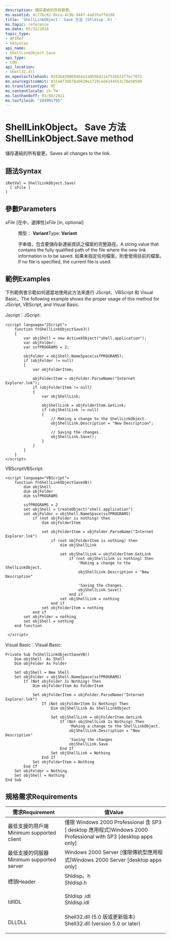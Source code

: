 ```yaml
---
description: 儲存連結的所有變更。
ms.assetid: 4c776c82-8eca-4c9b-9487-4a835affd2d8
title: 'ShellLinkObject： Save 方法 (Shldisp .h) '
ms.topic: reference
ms.date: 05/31/2018
topic_type:
- APIRef
- kbSyntax
api_name:
- ShellLinkObject.Save
api_type:
- COM
api_location:
- Shell32.dll
ms.openlocfilehash: 0283b839069464a1a059bd11ef52b522f7ec7072
ms.sourcegitcommit: 831e8f3db78ab820e1710cede244553c70e50500
ms.translationtype: MT
ms.contentlocale: zh-TW
ms.lasthandoff: 01/08/2021
ms.locfileid: "104991795"
---
```

# <a name="shelllinkobjectsave-method"></a><span data-ttu-id="9139b-103">ShellLinkObject。 Save 方法</span><span class="sxs-lookup"><span data-stu-id="9139b-103">ShellLinkObject.Save method</span></span>

<span data-ttu-id="9139b-104">儲存連結的所有變更。</span><span class="sxs-lookup"><span data-stu-id="9139b-104">Saves all changes to the link.</span></span>

## <a name="syntax"></a><span data-ttu-id="9139b-105">語法</span><span class="sxs-lookup"><span data-stu-id="9139b-105">Syntax</span></span>


```JScript
iRetVal = ShellLinkObject.Save(
  [ sFile ]
)
```



## <a name="parameters"></a><span data-ttu-id="9139b-106">參數</span><span class="sxs-lookup"><span data-stu-id="9139b-106">Parameters</span></span>

<dl> <dt>

<span data-ttu-id="9139b-107">*sFile* \[在中，選擇性\]</span><span class="sxs-lookup"><span data-stu-id="9139b-107">*sFile* \[in, optional\]</span></span>
</dt> <dd>

<span data-ttu-id="9139b-108">類型： **Variant**</span><span class="sxs-lookup"><span data-stu-id="9139b-108">Type: **Variant**</span></span>

<span data-ttu-id="9139b-109">字串值，包含要儲存新連結資訊之檔案的完整路徑。</span><span class="sxs-lookup"><span data-stu-id="9139b-109">A string value that contains the fully qualified path of the file where the new link information is to be saved.</span></span> <span data-ttu-id="9139b-110">如果未指定任何檔案，則會使用目前的檔案。</span><span class="sxs-lookup"><span data-stu-id="9139b-110">If no file is specified, the current file is used.</span></span>

</dd> </dl>

## <a name="examples"></a><span data-ttu-id="9139b-111">範例</span><span class="sxs-lookup"><span data-stu-id="9139b-111">Examples</span></span>

<span data-ttu-id="9139b-112">下列範例會示範如何適當地使用此方法來進行 JScript、VBScript 和 Visual Basic。</span><span class="sxs-lookup"><span data-stu-id="9139b-112">The following example shows the proper usage of this method for JScript, VBScript, and Visual Basic.</span></span>

<span data-ttu-id="9139b-113">Jscript：</span><span class="sxs-lookup"><span data-stu-id="9139b-113">JScript:</span></span>


```JScript
<script language="JScript">
    function fnShellLinkObjectSaveJ()
    {
        var objShell = new ActiveXObject("shell.application");
        var objFolder;
        var ssfPROGRAMS = 2;
        
        objFolder = objShell.NameSpace(ssfPROGRAMS);
        if (objFolder != null)
        {
            var objFolderItem;
            
            objFolderItem = objFolder.ParseName("Internet Explorer.lnk");
            if (objFolderItem != null)
            {
                var objShellLink;
                
                objShellLink = objFolderItem.GetLink;
                if (objShellLink != null)
                {
                    // Making a change to the ShellLinkObject.
                    objShellLink.Description = "New Description";
                    
                    // Saving the changes.
                    objShellLink.Save();
                }
            }
        }
    }
</script>
```



<span data-ttu-id="9139b-114">VBScript</span><span class="sxs-lookup"><span data-stu-id="9139b-114">VBScript:</span></span>


```VB
<script language="VBScript">
    function fnShellLinkObjectSaveVB()
        dim objShell
        dim objFolder
        dim ssfPROGRAMS
        
        ssfPROGRAMS = 2
        set objShell = CreateObject("shell.application")
        set objFolder = objShell.NameSpace(ssfPROGRAMS)
            if (not objFolder is nothing) then
                dim objFolderItem
                
                set objFolderItem = objFolder.ParseName("Internet Explorer.lnk")
                    if (not objFolderItem is nothing) then
                        dim objShellLink
                        
                        set objShellLink = objFolderItem.GetLink
                            if (not objShellLink is nothing) then
                                'Making a change to the ShellLinkObject.
                                objShellLink.Description = "New Description"
                                
                                'Saving the changes.
                                objShellLink.Save()
                            end if
                        set objShellLink = nothing
                    end if
                set objFolderItem = nothing
            end if
        set objFolder = nothing
        set objShell = nothing
    end function

 </script>
```



<span data-ttu-id="9139b-115">Visual Basic：</span><span class="sxs-lookup"><span data-stu-id="9139b-115">Visual Basic:</span></span>


```VB
Private Sub fnShellLinkObjectSaveVB()
    Dim objShell  As Shell
    Dim objFolder As Folder
    
    Set objShell = New Shell
    Set objFolder = objShell.NameSpace(ssfPROGRAMS)
        If (Not objFolder Is Nothing) Then
            Dim objFolderItem As FolderItem
            
            Set objFolderItem = objFolder.ParseName("Internet Explorer.lnk")
                If (Not objFolderItem Is Nothing) Then
                    Dim objShellLink As ShellLinkObject
                    
                    Set objShellLink = objFolderItem.GetLink
                        If (Not objShellLink Is Nothing) Then
                            'Making a change to the ShellLinkObject.
                            objShellLink.Description = "New Description"
                            'Saving the changes
                            objShellLink.Save
                        End If
                    Set objShellLink = Nothing
                End If
            Set objFolderItem = Nothing
        End If
    Set objFolder = Nothing
    Set objShell = Nothing
End Sub
```



## <a name="requirements"></a><span data-ttu-id="9139b-116">規格需求</span><span class="sxs-lookup"><span data-stu-id="9139b-116">Requirements</span></span>



| <span data-ttu-id="9139b-117">需求</span><span class="sxs-lookup"><span data-stu-id="9139b-117">Requirement</span></span> | <span data-ttu-id="9139b-118">值</span><span class="sxs-lookup"><span data-stu-id="9139b-118">Value</span></span> |
|-------------------------------------|---------------------------------------------------------------------------------------------------------------|
| <span data-ttu-id="9139b-119">最低支援的用戶端</span><span class="sxs-lookup"><span data-stu-id="9139b-119">Minimum supported client</span></span><br/> | <span data-ttu-id="9139b-120">僅限 Windows 2000 Professional 含 SP3 \[ desktop 應用程式\]</span><span class="sxs-lookup"><span data-stu-id="9139b-120">Windows 2000 Professional with SP3 \[desktop apps only\]</span></span><br/>                                           |
| <span data-ttu-id="9139b-121">最低支援的伺服器</span><span class="sxs-lookup"><span data-stu-id="9139b-121">Minimum supported server</span></span><br/> | <span data-ttu-id="9139b-122">Windows 2000 Server \[僅限傳統型應用程式\]</span><span class="sxs-lookup"><span data-stu-id="9139b-122">Windows 2000 Server \[desktop apps only\]</span></span><br/>                                                          |
| <span data-ttu-id="9139b-123">標頭</span><span class="sxs-lookup"><span data-stu-id="9139b-123">Header</span></span><br/>                   | <dl> <span data-ttu-id="9139b-124"><dt>Shldisp。h</dt></span><span class="sxs-lookup"><span data-stu-id="9139b-124"><dt>Shldisp.h</dt></span></span> </dl>                          |
| <span data-ttu-id="9139b-125">Idl</span><span class="sxs-lookup"><span data-stu-id="9139b-125">IDL</span></span><br/>                      | <dl> <span data-ttu-id="9139b-126"><dt>Shldisp .idl</dt></span><span class="sxs-lookup"><span data-stu-id="9139b-126"><dt>Shldisp.idl</dt></span></span> </dl>                        |
| <span data-ttu-id="9139b-127">DLL</span><span class="sxs-lookup"><span data-stu-id="9139b-127">DLL</span></span><br/>                      | <dl> <span data-ttu-id="9139b-128"><dt>Shell32.dll (5.0 版或更新版本) </dt></span><span class="sxs-lookup"><span data-stu-id="9139b-128"><dt>Shell32.dll (version 5.0 or later)</dt></span></span> </dl> |



 

 




